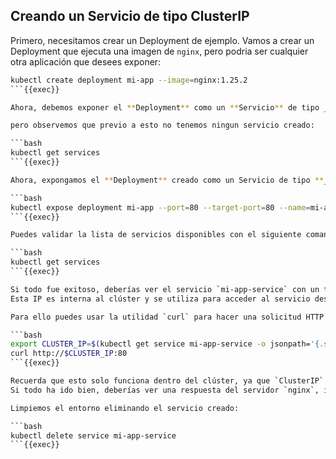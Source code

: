 ﻿## Creando un Servicio de tipo ClusterIP

Primero, necesitamos crear un Deployment de ejemplo. Vamos a crear un Deployment que ejecuta una imagen de `nginx`,
pero podria ser cualquier otra aplicación que desees exponer:

```bash
kubectl create deployment mi-app --image=nginx:1.25.2
```{{exec}}

Ahora, debemos exponer el **Deployment** como un **Servicio** de tipo _ClusterIP_:

pero observemos que previo a esto no tenemos ningun servicio creado:

```bash
kubectl get services
```{{exec}}

Ahora, expongamos el **Deployment** creado como un Servicio de tipo **_ClusterIP_**:

```bash
kubectl expose deployment mi-app --port=80 --target-port=80 --name=mi-app-service --type=ClusterIP
```{{exec}}

Puedes validar la lista de servicios disponibles con el siguiente comando:

```bash
kubectl get services
```{{exec}}

Si todo fue exitoso, deberías ver el servicio `mi-app-service` con un tipo `ClusterIP` y una IP asignada.
Esta IP es interna al clúster y se utiliza para acceder al servicio desde otros Pods.

Para ello puedes usar la utilidad `curl` para hacer una solicitud HTTP y probar el acceso al servicio:

```bash
export CLUSTER_IP=$(kubectl get service mi-app-service -o jsonpath='{.spec.clusterIP}')
curl http://$CLUSTER_IP:80
```{{exec}}

Recuerda que esto solo funciona dentro del clúster, ya que `ClusterIP` es un tipo de servicio que no expone el servicio al exterior del clúster.
Si todo ha ido bien, deberías ver una respuesta del servidor `nginx`, indicando `Welcome to nginx!` que indica que el servicio está funcionando correctamente.

Limpiemos el entorno eliminando el servicio creado:

```bash
kubectl delete service mi-app-service
```{{exec}}
